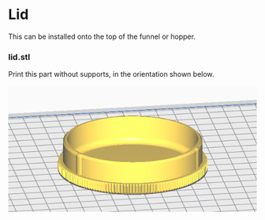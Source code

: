 # Lid

This can be installed onto the top of the funnel or hopper.

### lid.stl

Print this part without supports, in the orientation shown below.  


![lid orientation](lid_orientation.png)


